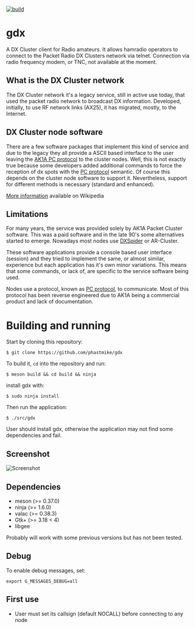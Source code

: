 [![build](https://travis-ci.org/phastmike/gdx.svg?branch=master)](https://travis-ci.org/phastmike/gdx)

# gdx

A DX Cluster client for Radio amateurs. It allows hamradio operators to connect to the Packet Radio DX Clusters network via telnet. Connection via radio frequency modem, or TNC, not available at the moment.

## What is the DX Cluster network

The DX Cluster network it's a legacy service, still in active use today, that used the packet radio network to broadcast DX information. Developed, initially, to use RF network links (AX25), it has migrated, mostly, to the Internet.

## DX Cluster node software
There are a few software packages that implement this kind of service and due to the legacy they all provide a ASCII based interface to the user leaving the [AK1A PC protocol](http://www.dxcluster.org/tech/pcprot.html) to the cluster nodes. Well, this is not exactly true because some developers added additional commands to force the reception of dx spots with the [PC protocol](http://www.dxcluster.org/tech/pcprot.html) semantic. Of course this depends on the cluster node software to support it. Nevertheless, support for different methods is necessary (standard and enhanced).

[More information](https://en.wikipedia.org/wiki/DX_cluster) available on Wikipedia

## Limitations

For many years, the service was provided solely by AK1A Packet Cluster software. This was a paid software and in the late 90's some alternatives started to emerge. Nowadays most nodes use [DXSpider](http://www.dxcluster.org/main/) or AR-Cluster.

These software applications provide a console based user interface (session) and they tried to implement the same, or almost similar, experience but each application has it's own minor variations. This means that some commands, or lack of, are specific to the service software being used.

Nodes use a protocol, known as [PC protocol](http://www.dxcluster.org/tech/pcprot.html), to communicate. Most of this protocol has been reverse engineered due to AK1A being a commercial product and lack of documentation.

# Building and running

Start by cloning this repository:

	$ git clone https://github.com/phastmike/gdx

To build it, `cd` into the repository and run:

	$ meson build && cd build && ninja

install gdx with:

	$ sudo ninja install

Then run the application:

	$ ./src/gdx

User should install gdx, otherwise the application may not find some dependencies and fail.

## Screenshot

![Screenshot](/data/screenshots/screenshot4.png "Screenshot")

## Dependencies

* meson (>= 0.37.0)
* ninja (>= 1.6.0)
* valac (>= 0.38.3)
* Gtk+ (>= 3.18 < 4)
* libgee

Probably will work with some previous versions but has not been tested.

## Debug

To enable debug messages, set:

    export G_MESSAGES_DEBUG=all

## First use

* User must set its callsign (default NOCALL) before connecting to any node
